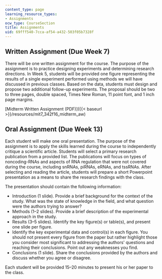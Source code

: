 ```yaml
---
content_type: page
learning_resource_types:
- Assignments
ocw_type: CourseSection
title: Assignments
uid: 69fff540-7cca-af54-a432-503f05b7328f
---
```


Written Assignment (Due Week 7)
-------------------------------

There will be one written assignment for the course. The purpose of the assignment is to practice designing experiments and determining research directions. In Week 5, students will be provided one figure representing the results of a single experiment performed using methods we will have discussed in previous classes. Based on the data, students must design and propose two additional follow-up experiments. The proposal should be two to three pages, double spaced, Times New Roman, 11 point font, and 1 inch page margins.

[Midterm Written Assignment (PDF)]({{< baseurl >}}/resources/mit7_342f16_midterm_aw)

Oral Assignment (Due Week 13)
-----------------------------

Each student will make one oral presentation. The purpose of the assignment is to apply the skills learned during the course to independently critique a scientific article. Students will select a primary research publication from a provided list. The publications will focus on types of noncoding-RNAs and aspects of RNA regulation that were not covered during the course, including snRNAs, piRNAs, eRNAs, and tssRNAs. After selecting and reading the article, students will prepare a short Powerpoint presentation as a means to share the research findings with the class.

The presentation should contain the following information:

*   Introduction (1 slide). Provide a brief background for the context of the study. What was the state of knowledge in the field, and what question were the authors trying to answer?
*   Methods (1–2 slides). Provide a brief description of the experimental approach in the study.
*   Results (3–5 slides). Identify the key figure(s) or table(s), and present one slide per figure.
*   Identify the key experimental data and control(s) in each figure. You should not present every figure from the paper but rather highlight those you consider most significant to addressing the authors' questions and reaching their conclusions. Point out any weaknesses you find.
*   Conclusions (1 slide). Share the conclusions provided by the authors and discuss whether you agree or disagree.

Each student will be provided 15–20 minutes to present his or her paper to the class.